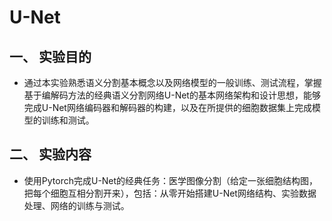 # U-Net
## 一、	实验目的
- 通过本实验熟悉语义分割基本概念以及网络模型的一般训练、测试流程，掌握基于编解码方法的经典语义分割网络U-Net的基本网络架构和设计思想，能够完成U-Net网络编码器和解码器的构建，以及在所提供的细胞数据集上完成模型的训练和测试。 
## 二、	实验内容
- 使用Pytorch完成U-Net的经典任务：医学图像分割（给定一张细胞结构图，把每个细胞互相分割开来），包括：从零开始搭建U-Net网络结构、实验数据处理、网络的训练与测试。
